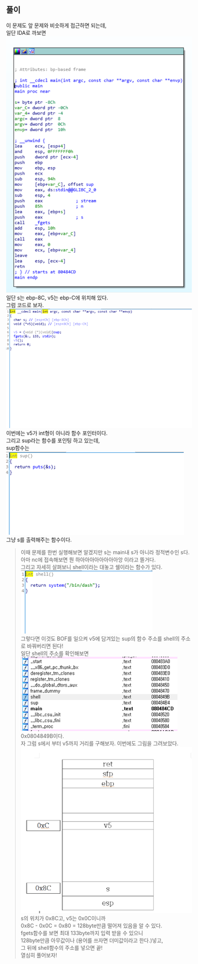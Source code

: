 ## 풀이    
이 문제도 앞 문제와 비숫하게 접근하면 되는데,    
일단 IDA로 까보면    
![IDAVIEW](/HACKCTF/Pwnable/Basic_BOF_2/IDAview.PNG)   
일단 s는 ebp-8C, v5는 ebp-C에 위치해 있다.   
그럼 코드로 보자.   
![pseudocode](/HACKCTF/Pwnable/Basic_BOF_2/pseudocode.PNG)   
이번에는 v5가 int형이 아니라 함수 포인터이다.   
그리고 sup라는 함수를 포인팅 하고 있는데,   
sup함수는 
![sup](/HACKCTF/Pwnable/Basic_BOF_2/sup.PNG)  
그냥 s를 출력해주는 함수이다.   
>  이때 문제를 한번 실행해보면 알겠지만 s는 main내 s가 아니라 정적변수인 s다.  
>  아마 nc에 접속해보면 뭔 하아아아아아아아아앙 이라고 뜰거다.    
그리고 자세히 살펴보니 shell이라는 대놓고 쉘이라는 함수가 있다.   
![shell](/HACKCTF/Pwnable/Basic_BOF_2/shell.PNG)  
그렇다면 이것도 BOF를 일으켜 v5에 담겨있는 sup의 함수 주소를 shell의 주소로 바꿔버리면 된다!   
일단 shell의 주소를 확인해보면    
![addr](/HACKCTF/Pwnable/Basic_BOF_2/addr.PNG)   
0x0804849B이다.    
자 그럼 s에서 부터 v5까지 거리를 구해보자. 이번에도 그림을 그려보았다.    
![mem](/HACKCTF/Pwnable/Basic_BOF_2/mem.PNG)  
s의 위치가 0x8C고, v5는 0x0C이니까   
0x8C - 0x0C = 0x80 = 128byte만큼 떨어져 있음을 알 수 있다.   
fgets함수를 보면 최대 133byte까지 입력 받을 수 있으니    
128byte만큼 아무값이나 (용어를 쓰자면 더미값이라고 한다.)넣고,   
그 뒤에 shell함수의 주소를 넣으면 끝!    
열심히 풀어보자!